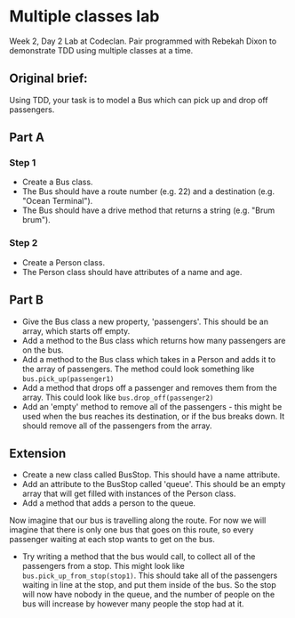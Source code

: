# Multiple classes lab

Week 2, Day 2 Lab at Codeclan. Pair programmed with Rebekah Dixon to demonstrate TDD using multiple classes at a time.

## Original brief:

Using TDD, your task is to model a Bus which can pick up and drop off passengers.

## Part A
### Step 1
- Create a Bus class. 
- The Bus should have a route number (e.g. 22) and a destination (e.g. "Ocean Terminal").
- The Bus should have a drive method that returns a string (e.g. "Brum brum").

### Step 2
- Create a Person class.
- The Person class should have attributes of a name and age.

## Part B
- Give the Bus class a new property, 'passengers'. This should be an array, which starts off empty. 
- Add a method to the Bus class which returns how many passengers are on the bus. 
- Add a method to the Bus class which takes in a Person and adds it to the array of passengers. The method could look something like `bus.pick_up(passenger1)` 
- Add a method that drops off a passenger and removes them from the array. This could look like `bus.drop_off(passenger2)`
- Add an 'empty' method to remove all of the passengers - this might be used when the bus reaches its destination, or if the bus breaks down. It should remove all of the passengers from the array.

## Extension
- Create a new class called BusStop. This should have a name attribute. 
- Add an attribute to the BusStop called 'queue'. This should be an empty array that will get filled with instances of the Person class.
- Add a method that adds a person to the queue.

Now imagine that our bus is travelling along the route. For now we will imagine that there is only one bus that goes on this route, so every passenger waiting at each stop wants to get on the bus. 

- Try writing a method that the bus would call, to collect all of the passengers from a stop. This might look like `bus.pick_up_from_stop(stop1)`. This should take all of the passengers waiting in line at the stop, and put them inside of the bus. So the stop will now have nobody in the queue, and the number of people on the bus will increase by however many people the stop had at it. 

